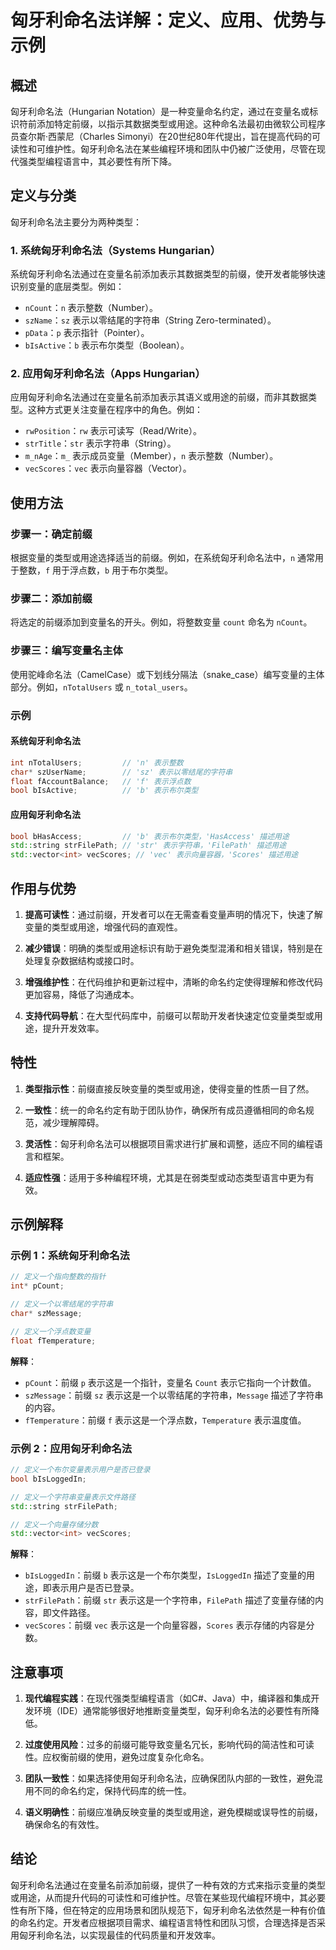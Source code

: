 # 匈牙利命名法详解：定义、应用、优势与示例

## 概述

匈牙利命名法（Hungarian Notation）是一种变量命名约定，通过在变量名或标识符前添加特定前缀，以指示其数据类型或用途。这种命名法最初由微软公司程序员查尔斯·西蒙尼（Charles Simonyi）在20世纪80年代提出，旨在提高代码的可读性和可维护性。匈牙利命名法在某些编程环境和团队中仍被广泛使用，尽管在现代强类型编程语言中，其必要性有所下降。

## 定义与分类

匈牙利命名法主要分为两种类型：

### 1. 系统匈牙利命名法（Systems Hungarian）

系统匈牙利命名法通过在变量名前添加表示其数据类型的前缀，使开发者能够快速识别变量的底层类型。例如：

- `nCount`：`n` 表示整数（Number）。
- `szName`：`sz` 表示以零结尾的字符串（String Zero-terminated）。
- `pData`：`p` 表示指针（Pointer）。
- `bIsActive`：`b` 表示布尔类型（Boolean）。

### 2. 应用匈牙利命名法（Apps Hungarian）

应用匈牙利命名法通过在变量名前添加表示其语义或用途的前缀，而非其数据类型。这种方式更关注变量在程序中的角色。例如：

- `rwPosition`：`rw` 表示可读写（Read/Write）。
- `strTitle`：`str` 表示字符串（String）。
- `m_nAge`：`m_` 表示成员变量（Member），`n` 表示整数（Number）。
- `vecScores`：`vec` 表示向量容器（Vector）。

## 使用方法

### 步骤一：确定前缀

根据变量的类型或用途选择适当的前缀。例如，在系统匈牙利命名法中，`n` 通常用于整数，`f` 用于浮点数，`b` 用于布尔类型。

### 步骤二：添加前缀

将选定的前缀添加到变量名的开头。例如，将整数变量 `count` 命名为 `nCount`。

### 步骤三：编写变量名主体

使用驼峰命名法（CamelCase）或下划线分隔法（snake_case）编写变量的主体部分。例如，`nTotalUsers` 或 `n_total_users`。

### 示例

#### 系统匈牙利命名法

```cpp
int nTotalUsers;         // 'n' 表示整数
char* szUserName;        // 'sz' 表示以零结尾的字符串
float fAccountBalance;   // 'f' 表示浮点数
bool bIsActive;          // 'b' 表示布尔类型
```

#### 应用匈牙利命名法

```cpp
bool bHasAccess;         // 'b' 表示布尔类型，'HasAccess' 描述用途
std::string strFilePath; // 'str' 表示字符串，'FilePath' 描述用途
std::vector<int> vecScores; // 'vec' 表示向量容器，'Scores' 描述用途
```

## 作用与优势

1. **提高可读性**：通过前缀，开发者可以在无需查看变量声明的情况下，快速了解变量的类型或用途，增强代码的直观性。

2. **减少错误**：明确的类型或用途标识有助于避免类型混淆和相关错误，特别是在处理复杂数据结构或接口时。

3. **增强维护性**：在代码维护和更新过程中，清晰的命名约定使得理解和修改代码更加容易，降低了沟通成本。

4. **支持代码导航**：在大型代码库中，前缀可以帮助开发者快速定位变量类型或用途，提升开发效率。

## 特性

1. **类型指示性**：前缀直接反映变量的类型或用途，使得变量的性质一目了然。

2. **一致性**：统一的命名约定有助于团队协作，确保所有成员遵循相同的命名规范，减少理解障碍。

3. **灵活性**：匈牙利命名法可以根据项目需求进行扩展和调整，适应不同的编程语言和框架。

4. **适应性强**：适用于多种编程环境，尤其是在弱类型或动态类型语言中更为有效。

## 示例解释

### 示例 1：系统匈牙利命名法

```cpp
// 定义一个指向整数的指针
int* pCount;

// 定义一个以零结尾的字符串
char* szMessage;

// 定义一个浮点数变量
float fTemperature;
```

**解释**：

- `pCount`：前缀 `p` 表示这是一个指针，变量名 `Count` 表示它指向一个计数值。
- `szMessage`：前缀 `sz` 表示这是一个以零结尾的字符串，`Message` 描述了字符串的内容。
- `fTemperature`：前缀 `f` 表示这是一个浮点数，`Temperature` 表示温度值。

### 示例 2：应用匈牙利命名法

```cpp
// 定义一个布尔变量表示用户是否已登录
bool bIsLoggedIn;

// 定义一个字符串变量表示文件路径
std::string strFilePath;

// 定义一个向量存储分数
std::vector<int> vecScores;
```

**解释**：

- `bIsLoggedIn`：前缀 `b` 表示这是一个布尔类型，`IsLoggedIn` 描述了变量的用途，即表示用户是否已登录。
- `strFilePath`：前缀 `str` 表示这是一个字符串，`FilePath` 描述了变量存储的内容，即文件路径。
- `vecScores`：前缀 `vec` 表示这是一个向量容器，`Scores` 表示存储的内容是分数。

## 注意事项

1. **现代编程实践**：在现代强类型编程语言（如C#、Java）中，编译器和集成开发环境（IDE）通常能够很好地推断变量类型，匈牙利命名法的必要性有所降低。

2. **过度使用风险**：过多的前缀可能导致变量名冗长，影响代码的简洁性和可读性。应权衡前缀的使用，避免过度复杂化命名。

3. **团队一致性**：如果选择使用匈牙利命名法，应确保团队内部的一致性，避免混用不同的命名约定，保持代码库的统一性。

4. **语义明确性**：前缀应准确反映变量的类型或用途，避免模糊或误导性的前缀，确保命名的有效性。

## 结论

匈牙利命名法通过在变量名前添加前缀，提供了一种有效的方式来指示变量的类型或用途，从而提升代码的可读性和可维护性。尽管在某些现代编程环境中，其必要性有所下降，但在特定的应用场景和团队规范下，匈牙利命名法依然是一种有价值的命名约定。开发者应根据项目需求、编程语言特性和团队习惯，合理选择是否采用匈牙利命名法，以实现最佳的代码质量和开发效率。